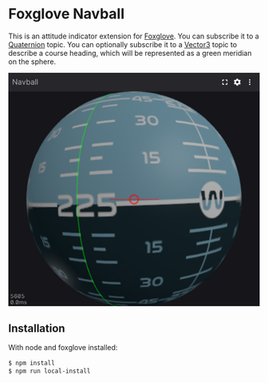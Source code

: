 # Foxglove Navball

This is an attitude indicator extension for [Foxglove](https://foxglove.dev).
You can subscribe it to a
[Quaternion](https://docs.foxglove.dev/docs/visualization/message-schemas/quaternion)
topic.
You can optionally subscribe it to a
[Vector3](https://docs.foxglove.dev/docs/visualization/message-schemas/vector-3)
topic to describe a course heading, which will be represented as a green
meridian on the sphere.

![Screenshot | height = 400px](docs/screenshot.png)

## Installation

With node and foxglove installed:

```console
$ npm install
$ npm run local-install
```
